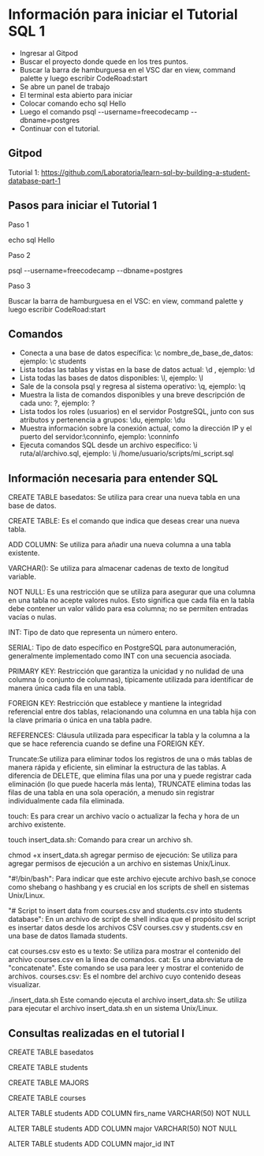 # Información para iniciar el Tutorial SQL 1 

* Ingresar al Gitpod
* Buscar el proyecto donde quede en los tres puntos.
* Buscar la barra de hamburguesa en el VSC dar en view, command palette y luego escribir CodeRoad:start
* Se abre un panel de trabajo
* El terminal esta abierto para iniciar
* Colocar comando echo sql Hello
* Luego el comando psql --username=freecodecamp --dbname=postgres
* Continuar con el tutorial.

## Gitpod

Tutorial 1: https://github.com/Laboratoria/learn-sql-by-building-a-student-database-part-1

## Pasos para iniciar el Tutorial 1

Paso 1

  echo sql Hello

Paso 2

  psql --username=freecodecamp --dbname=postgres
   
Paso 3

  Buscar la barra de hamburguesa en el VSC: en view, command palette y luego escribir CodeRoad:start


## Comandos

* Conecta a una base de datos específica: \c nombre_de_base_de_datos: ejemplo: \c students
* Lista todas las tablas y vistas en la base de datos actual: \d , ejemplo: \d 
* Lista todas las bases de datos disponibles: \l, ejemplo: \l 
* Sale de la consola psql y regresa al sistema operativo: \q, ejemplo: \q
* Muestra la lista de comandos disponibles y una breve descripción de cada uno: \?, ejemplo: \?
* Lista todos los roles (usuarios) en el servidor PostgreSQL, junto con sus atributos y pertenencia a grupos: \du, ejemplo: \du
* Muestra información sobre la conexión actual, como la dirección IP y el puerto del servidor:\conninfo, ejemplo: \conninfo
* Ejecuta comandos SQL desde un archivo específico: \i ruta/al/archivo.sql, ejemplo: \i /home/usuario/scripts/mi_script.sql

## Información necesaria para entender SQL

CREATE TABLE basedatos: Se utiliza para crear una nueva tabla en una base de datos. 

CREATE TABLE: Es el comando que indica que deseas crear una nueva tabla.

ADD COLUMN: Se utiliza para añadir una nueva columna a una tabla existente.

VARCHAR(): Se utiliza para almacenar cadenas de texto de longitud variable. 

NOT NULL: Es una restricción que se utiliza para asegurar que una columna en una tabla no acepte valores nulos. Esto significa que cada fila en la tabla debe contener un valor válido para esa columna; no se permiten entradas vacías o nulas.

INT: Tipo de dato que representa un número entero.

SERIAL: Tipo de dato específico en PostgreSQL para autonumeración, generalmente implementado como INT con una secuencia asociada.

PRIMARY KEY: Restricción que garantiza la unicidad y no nulidad de una columna (o conjunto de columnas), típicamente utilizada para identificar de manera única cada fila en una tabla.

FOREIGN KEY: Restricción que establece y mantiene la integridad referencial entre dos tablas, relacionando una columna en una tabla hija con la clave primaria o única en una tabla padre.

REFERENCES: Cláusula utilizada para especificar la tabla y la columna a la que se hace referencia cuando se define una FOREIGN KEY.

Truncate:Se utiliza para eliminar todos los registros de una o más tablas de manera rápida y eficiente, sin eliminar la estructura de las tablas. A diferencia de DELETE, que elimina filas una por una y puede registrar cada eliminación (lo que puede hacerla más lenta), TRUNCATE elimina todas las filas de una tabla en una sola operación, a menudo sin registrar individualmente cada fila eliminada.

touch: Es para crear un archivo vacío o actualizar la fecha y hora de un archivo existente. 

touch insert_data.sh: Comando para crear un archivo sh.

chmod +x insert_data.sh agregar permiso de ejecución: Se utiliza para agregar permisos de ejecución a un archivo en sistemas Unix/Linux. 

"#!/bin/bash": Para indicar que este archivo ejecute archivo bash,se conoce como shebang o hashbang y es crucial en los scripts de shell en sistemas Unix/Linux. 

"# Script to insert data from courses.csv and students.csv into students database": En un archivo de script de shell indica que el propósito del script es insertar datos desde los archivos CSV courses.csv y students.csv en una base de datos llamada students.

cat courses.csv esto es u texto: Se utiliza para mostrar el contenido del archivo courses.csv en la línea de comandos.
cat: Es una abreviatura de "concatenate". Este comando se usa para leer y mostrar el contenido de archivos.
courses.csv: Es el nombre del archivo cuyo contenido deseas visualizar.

./insert_data.sh  Este comando ejecuta el archivo insert_data.sh: Se utiliza para ejecutar el archivo insert_data.sh en un sistema Unix/Linux. 


## Consultas realizadas en el tutorial I

CREATE TABLE basedatos

CREATE TABLE students

CREATE TABLE MAJORS

CREATE TABLE courses

ALTER TABLE students ADD COLUMN firs_name VARCHAR(50) NOT NULL

ALTER TABLE students ADD COLUMN major VARCHAR(50) NOT NULL

ALTER TABLE students ADD COLUMN major_id INT